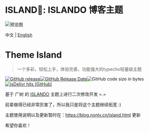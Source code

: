 ﻿ISLAND🌸: ISLANDO 博客主题
===

![预览图](https://images.gitee.com/uploads/images/2018/0711/184308_577173c1_1258290.jpeg "ISLAND_SAMPLE.jpg")

中文 | [English](README-en.md)

<h1 align="left">Theme Island </h1>

> 一个多彩，轻松上手，体验完善，功能强大的typecho轻量级主题

[![GitHub release](https://img.shields.io/github/v/release/Inon1y/typecho-Island-theme.svg?style=for-the-badge&logo=appveyor)](https://github.com/Inon1y/typecho-Island-theme/releases/latest)[![GitHub Release Date](https://img.shields.io/github/release-date/Inon1y/typecho-Island-theme?style=for-the-badge&logo=appveyor)](https://github.com/mirai-mamori/Sakurairo/releases)![GitHub code size in bytes](https://img.shields.io/github/languages/code-size/Inon1y/typecho-Island-theme?style=for-the-badge&logo=appveyor)[![jsDelivr hits (GitHub)](https://img.shields.io/jsdelivr/gh/hm/Fuukei/Public_Repository?color=red&logo=jsdelivr&logoColor=red&style=for-the-badge)](https://www.jsdelivr.com/package/gh/Inon1y/typecho-Island-theme)

















基于 广树 的 [ISLANDO](https://www.wikimoe.com/?post=164) 主题上进行二次修改开发 =.=

前辈做得已经非常厉害了，所以我只是将这个主题继续拓宽 :)

主题使用说明以及更新暂时在：<https://blog.nonly.cn/island.html> 更新

希望你喜欢！
